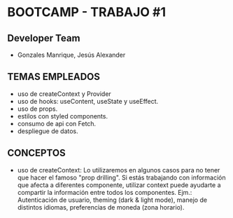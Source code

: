 # BOOTCAMP - TRABAJO #1

## Developer Team

- Gonzales Manrique, Jesús Alexander

## TEMAS EMPLEADOS

- uso de createContext y Provider
- uso de hooks: useContent, useState y useEffect.
- uso de props.
- estilos con styled components.
- consumo de api con Fetch.
- despliegue de datos.

## CONCEPTOS

- uso de createContext: Lo utilizaremos en algunos casos para no tener que hacer el famoso "prop drilling". Si estás trabajando con información que afecta a diferentes componente, utilizar context puede ayudarte a compartir la información entre todos los componentes. Ejm.: Autenticación de usuario, theming (dark & light mode), manejo de distintos idiomas, preferencias de moneda (zona horario).
